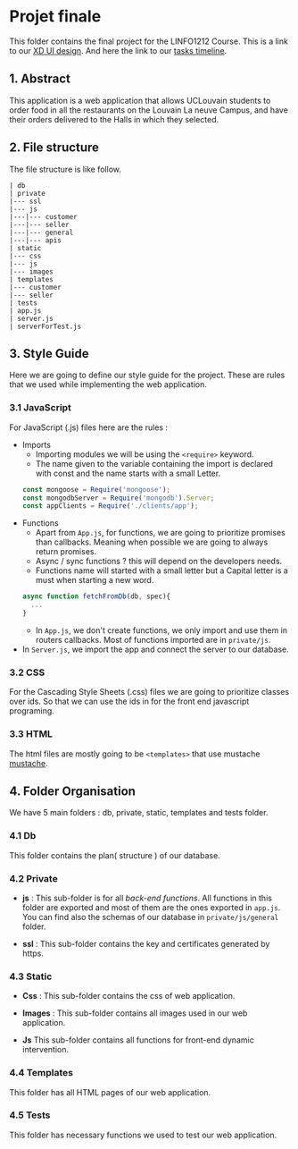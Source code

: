 # Projet finale
This folder contains the final project for the LINFO1212 Course. 
This is a link to our [XD UI design](https://xd.adobe.com/view/55df3040-04f0-4185-98be-db1e66c10891-008c/).
And here the link to our [tasks timeline](https://docs.google.com/document/d/1ffFzls8U0NDZME7glb_DqhvGBNL_LUBWAEz5BC5bzjw/edit).
## 1. Abstract
This application is a web application that allows UCLouvain students to order food in all the restaurants on the Louvain La neuve Campus, and have their orders delivered to the Halls in which they selected. 
## 2. File structure
The file structure is like follow.
```
| db
| private
|--- ssl
|--- js
|---|--- customer
|---|--- seller
|---|--- general
|---|--- apis
| static
|--- css
|--- js
|--- images
| templates
|--- customer
|--- seller
| tests
| app.js
| server.js
| serverForTest.js
```

## 3. Style Guide 
Here we are going to define our style guide for the project. These are rules that we used while implementing the web application.

### 3.1 JavaScript
For JavaScript (.js) files here are the rules : 

* Imports 
  * Importing modules we will be using the `<require>` keyword.
  * The name given to the variable containing the import is declared with const and the name starts with a small Letter.
  ```js
  const mongoose = Require('mongoose');
  const mongodbServer = Require('mongodb').Server;
  const appClients = Require('./clients/app');
  ```
* Functions 
  * Apart from `App.js`, for functions, we are going to prioritize promises than callbacks. Meaning when possible we are going to always return promises. 
  * Async / sync functions ? this will depend on the developers needs.
  * Functions name will started with a small letter but a Capital letter is a must when starting a new word.
  ```js
  async function fetchFromDb(db, spec){
    ...
  }
  ```
  * In `App.js`, we don't create functions, we only import and use them in routers callbacks. Most of functions imported are in `private/js`.
* In `Server.js`, we import the app and connect the server to our database.
  
 ### 3.2 CSS 
 For the Cascading Style Sheets (.css) files we are going to prioritize classes over ids. So that we can use the ids in for the front end javascript programing.
 
 ### 3.3 HTML
 The html files are mostly going to be `<templates>` that use mustache [mustache](https://github.com/janl/mustache.js).
 
 ## 4. Folder Organisation
 We have 5 main folders : db, private, static, templates and tests folder.
 
 ### 4.1 Db
 This folder contains the plan( structure ) of our database.
 
 ### 4.2 Private 
 
  * **js** :
  This sub-folder is for all *back-end functions*. All functions in this folder are exported and most of them are the ones exported in `app.js`. 
  You can find also the schemas of our database in `private/js/general` folder.
 
  * **ssl** : 
  This sub-folder contains the key and certificates generated by https. 
 
 ### 4.3 Static
 
  * **Css** : 
  This sub-folder contains the css of web application.
 
  * **Images** : 
  This sub-folder contains all images used in our web application.
 
  * **Js**
  This sub-folder contains all functions for front-end dynamic intervention.
 
 ### 4.4 Templates
  This folder has all HTML pages of our web application.

 ### 4.5 Tests
  This folder has necessary functions we used to test our web application.
 
 

